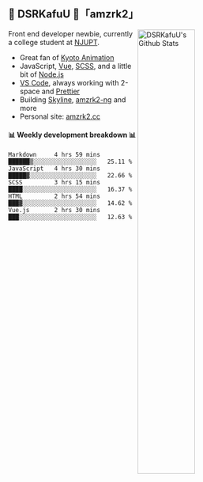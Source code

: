 ## 🍥 DSRKafuU 🍥「amzrk2」

<img align="right" alt="DSRKafuU's Github Stats" width="48%" src="https://github-readme-stats.vercel.app/api?username=amzrk2&count_private=true&show_icons=true&title_color=7793cc&icon_color=7793cc&text_color=595858&bg_color=ffffff" />

Front end developer newbie, currently a college student at [NJUPT](https://www.njupt.edu.cn/).

- Great fan of [Kyoto Animation](https://www.kyotoanimation.co.jp/)
- JavaScript, [Vue](https://vuejs.org/), [SCSS](https://sass-lang.com/), and a little bit of [Node.js](https://nodejs.org/)
- [VS Code](https://code.visualstudio.com), always working with 2-space and [Prettier](https://prettier.io/)
- Building [Skyline](https://github.com/amzrk2/skyline-overlay), [amzrk2-ng](https://github.com/amzrk2/amzrk2-ng) and more
- Personal site: [amzrk2.cc](https://amzrk2.cc/)

#### :bar_chart: Weekly development breakdown :bar_chart:

<!--START_SECTION:waka-->
```text
Markdown     4 hrs 59 mins   ██████▒░░░░░░░░░░░░░░░░░░   25.11 % 
JavaScript   4 hrs 30 mins   █████▓░░░░░░░░░░░░░░░░░░░   22.66 % 
SCSS         3 hrs 15 mins   ████░░░░░░░░░░░░░░░░░░░░░   16.37 % 
HTML         2 hrs 54 mins   ███▓░░░░░░░░░░░░░░░░░░░░░   14.62 % 
Vue.js       2 hrs 30 mins   ███░░░░░░░░░░░░░░░░░░░░░░   12.63 % 
```
<!--END_SECTION:waka-->

